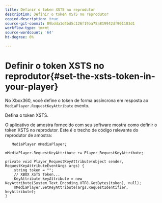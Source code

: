 ```yaml
---
title: Definir o token XSTS no reprodutor
description: Definir o token XSTS no reprodutor
copied-description: true
source-git-commit: 89bdda1d4bd5c126f19ba75a819942df901183d1
workflow-type: tm+mt
source-wordcount: '64'
ht-degree: 0%

---
```



# Definir o token XSTS no reprodutor{#set-the-xsts-token-in-your-player}

No Xbox360, você define o token de forma assíncrona em resposta ao `MediaPlayer.RequestKeyAttribute` evento.

Defina o token XSTS.

O aplicativo de amostra fornecido com seu software mostra como definir o token XSTS no reprodutor. Este é o trecho de código relevante do reprodutor de amostra:

```
   MediaPlayer mMediaPlayer;  
 
mMediaPlayer.RequestKeyAttribute += Player_RequestKeyAttribute;  
 
private void Player_RequestKeyAttribute(object sender, RequestKeyAttributeEventArgs args) {  
    string token = "";  
    // XBOX XSTS Token...  
    KeyAttribute keyAttribute = new KeyAttribute(System.Text.Encoding.UTF8.GetBytes(token), null);  
    mMediaPlayer.SetKeyAttribute(args.RequestIdentifier, keyAttribute);  
} 
```

